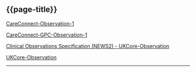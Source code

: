 ## {{page-title}}

<i class="fa fa-link"></i> [CareConnect-Observation-1](https://fhir.hl7.org.uk/STU3/StructureDefinition/CareConnect-Observation-1)

<i class="fa fa-link"></i> [CareConnect-GPC-Observation-1](https://fhir.nhs.uk/STU3/StructureDefinition/CareConnect-GPC-Observation-1)

<i class="fa fa-link"></i> [Clinical Observations Specification (NEWS2) - UKCore-Observation](https://simplifier.net/guide/ClinicalObservations/Observation?version=current)


<i class="fa fa-link"></i> [UKCore-Observation](https://simplifier.net/guide/uk-core-implementation-guide-stu3-sequence/Home/ProfilesandExtensions/Profile-UKCore-Observation)

---